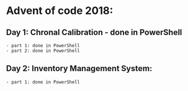 # Advent of code 2018:
## Day 1: Chronal Calibration - done in PowerShell
    - part 1: done in PowerShell
    - part 2: done in PowerShell
## Day 2: Inventory Management System:
    - part 1: done in PowerShell